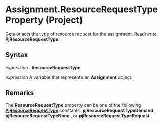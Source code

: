 
# Assignment.ResourceRequestType Property (Project)

Gets or sets the type of resource request for the assignment. Read/write  **PjResourceRequestType** .


## Syntax

 _expression_ . **ResourceRequestType**

 _expression_ A variable that represents an **Assignment** object.


## Remarks

The  **ResourceRequestType** property can be one of the following **[PjResourceRequestType](4709e570-b0b7-7052-0fb9-fd1c4cca071d.md)** constants: **pjResourceRequestTypeDemand** , **pjResourceRequestTypeNone** , or **pjResourceRequestTypeRequest** .

